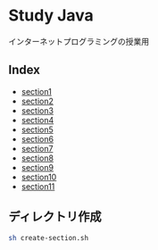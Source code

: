 # Study Java

インターネットプログラミングの授業用

## Index

- [section1](section1)
- [section2](section2)
- [section3](section3)
- [section4](section4)
- [section5](section5)
- [section6](section6)
- [section7](section7)
- [section8](section8)
- [section9](section9)
- [section10](section10)
- [section11](section11)

## ディレクトリ作成

```bash
sh create-section.sh
```
